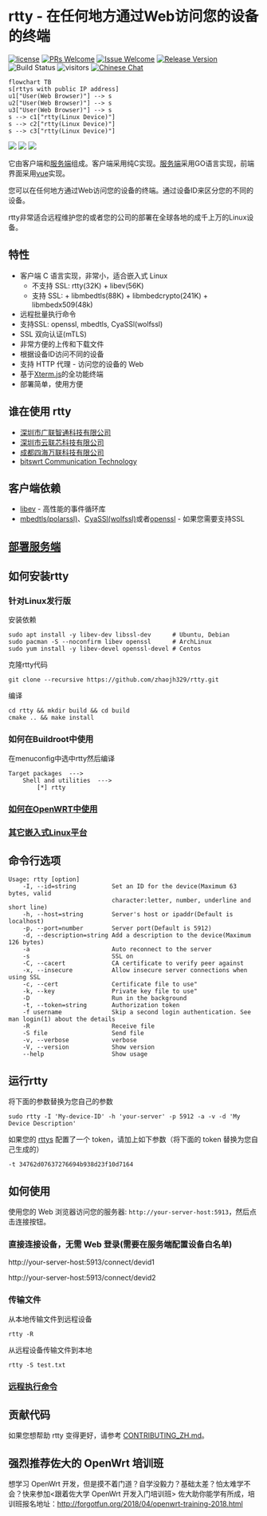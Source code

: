 # rtty - 在任何地方通过Web访问您的设备的终端

[1]: https://img.shields.io/badge/开源协议-MIT-brightgreen.svg?style=plastic
[2]: /LICENSE
[3]: https://img.shields.io/badge/提交代码-欢迎-brightgreen.svg?style=plastic
[4]: https://github.com/zhaojh329/rtty/pulls
[5]: https://img.shields.io/badge/提问-欢迎-brightgreen.svg?style=plastic
[6]: https://github.com/zhaojh329/rtty/issues/new
[7]: https://img.shields.io/badge/发布版本-8.1.4-blue.svg?style=plastic
[8]: https://github.com/zhaojh329/rtty/releases
[9]: https://github.com/zhaojh329/rtty/workflows/build/badge.svg
[11]: https://img.shields.io/badge/技术交流群-点击加入：153530783-brightgreen.svg
[12]: https://jq.qq.com/?_wv=1027&k=5PKxbTV

[![license][1]][2]
[![PRs Welcome][3]][4]
[![Issue Welcome][5]][6]
[![Release Version][7]][8]
![Build Status][9]
![visitors](https://visitor-badge.laobi.icu/badge?page_id=zhaojh329.rtty)
[![Chinese Chat][11]][12]

[Xterm.js]: https://github.com/xtermjs/xterm.js
[libev]: http://software.schmorp.de/pkg/libev.html
[openssl]: https://github.com/openssl/openssl
[mbedtls(polarssl)]: https://github.com/ARMmbed/mbedtls
[CyaSSl(wolfssl)]: https://github.com/wolfSSL/wolfssl
[vue]: https://github.com/vuejs/vue
[服务端]: https://github.com/zhaojh329/rttys

```mermaid
flowchart TB
s[rttys with public IP address]
u1["User(Web Browser)"] --> s
u2["User(Web Browser)"] --> s
u3["User(Web Browser)"] --> s
s --> c1["rtty(Linux Device)"]
s --> c2["rtty(Linux Device)"]
s --> c3["rtty(Linux Device)"]
```

![](/doc/terminal.gif)
![](/doc/file.gif)
![](/doc/web.gif)

它由客户端和[服务端]组成。客户端采用纯C实现。[服务端]采用GO语言实现，前端界面采用[vue]实现。

您可以在任何地方通过Web访问您的设备的终端。通过设备ID来区分您的不同的设备。

rtty非常适合远程维护您的或者您的公司的部署在全球各地的成千上万的Linux设备。

## 特性
* 客户端 C 语言实现，非常小，适合嵌入式 Linux
  - 不支持 SSL: rtty(32K) + libev(56K)
  - 支持 SSL: + libmbedtls(88K) + libmbedcrypto(241K) + libmbedx509(48k)
* 远程批量执行命令
* 支持SSL: openssl, mbedtls, CyaSSl(wolfssl)
* SSL 双向认证(mTLS)
* 非常方便的上传和下载文件
* 根据设备ID访问不同的设备
* 支持 HTTP 代理 - 访问您的设备的 Web
* 基于[Xterm.js]的全功能终端
* 部署简单，使用方便

## 谁在使用 rtty
- [深圳市广联智通科技有限公司](https://www.gl-inet.com/)
- [深圳市云联芯科技有限公司](http://www.iyunlink.com/)
- [成都四海万联科技有限公司](https://www.oneiotworld.com/)
- [bitswrt Communication Technology](http://bitswrt.com/)

## 客户端依赖
* [libev] - 高性能的事件循环库
* [mbedtls(polarssl)]、[CyaSSl(wolfssl)]或者[openssl] - 如果您需要支持SSL

## [部署服务端](https://github.com/zhaojh329/rttys/blob/master/README_ZH.md)

## 如何安装rtty
### 针对Linux发行版
安装依赖

    sudo apt install -y libev-dev libssl-dev      # Ubuntu, Debian
    sudo pacman -S --noconfirm libev openssl      # ArchLinux
    sudo yum install -y libev-devel openssl-devel # Centos

克隆rtty代码

    git clone --recursive https://github.com/zhaojh329/rtty.git

编译

    cd rtty && mkdir build && cd build
    cmake .. && make install

### 如何在Buildroot中使用
在menuconfig中选中rtty然后编译

    Target packages  --->
        Shell and utilities  --->
            [*] rtty

### [如何在OpenWRT中使用](/OPENWRT_ZH.md)

### [其它嵌入式Linux平台](/CROSS_COMPILE.md)

## 命令行选项

    Usage: rtty [option]
        -I, --id=string          Set an ID for the device(Maximum 63 bytes, valid
                                 character:letter, number, underline and short line)
        -h, --host=string        Server's host or ipaddr(Default is localhost)
        -p, --port=number        Server port(Default is 5912)
        -d, --description=string Add a description to the device(Maximum 126 bytes)
        -a                       Auto reconnect to the server
        -s                       SSL on
        -C, --cacert             CA certificate to verify peer against
        -x, --insecure           Allow insecure server connections when using SSL
        -c, --cert               Certificate file to use"
        -k, --key                Private key file to use"
        -D                       Run in the background
        -t, --token=string       Authorization token
        -f username              Skip a second login authentication. See man login(1) about the details
        -R                       Receive file
        -S file                  Send file
        -v, --verbose            verbose
        -V, --version            Show version
        --help                   Show usage

## 运行rtty
将下面的参数替换为您自己的参数

    sudo rtty -I 'My-device-ID' -h 'your-server' -p 5912 -a -v -d 'My Device Description'

如果您的 [rttys](https://gitee.com/zhaojh329/rttys) 配置了一个 token，请加上如下参数（将下面的 token 替换为您自己生成的）

    -t 34762d07637276694b938d23f10d7164

## 如何使用
使用您的 Web 浏览器访问您的服务器: `http://your-server-host:5913`，然后点击连接按钮。

### 直接连接设备，无需 Web 登录(需要在服务端配置设备白名单)
http://your-server-host:5913/connect/devid1

http://your-server-host:5913/connect/devid2

### 传输文件
从本地传输文件到远程设备

    rtty -R

从远程设备传输文件到本地

    rtty -S test.txt

### [远程执行命令](/COMMAND_ZH.md)

## 贡献代码
如果您想帮助 rtty 变得更好，请参考 [CONTRIBUTING_ZH.md](/CONTRIBUTING_ZH.md)。

## 强烈推荐佐大的 OpenWrt 培训班
想学习 OpenWrt 开发，但是摸不着门道？自学没毅力？基础太差？怕太难学不会？快来参加<跟着佐大学 OpenWrt 开发入门培训班> 佐大助你能学有所成，培训班报名地址：http://forgotfun.org/2018/04/openwrt-training-2018.html
